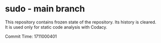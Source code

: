 # sudo - main branch

This repository contains frozen state of the repository.
Its history is cleared. It is used only for static code
analysis with Codacy.

Commit Time: 1711000401